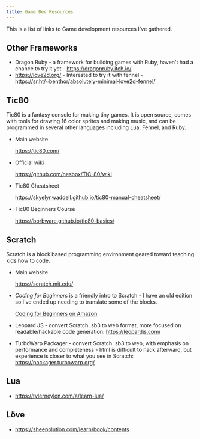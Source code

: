 ```yaml
---
title: Game Dev Resources
---
```


This is a list of links to Game development resources I've gathered.

## Other Frameworks

* Dragon Ruby - a framework for building games with Ruby, haven't had a chance to try it yet - <https://dragonruby.itch.io/>
* <https://love2d.org/> - Interested to try it with fennel - <https://sr.ht/~benthor/absolutely-minimal-love2d-fennel/>

## Tic80

Tic80 is a fantasy console for making tiny games. It is open source, comes with tools for drawing 16 color sprites and making music, and can be programmed in several other languages including Lua, Fennel, and Ruby.

* Main website 

  <https://tic80.com/> 
* Official wiki 

  <https://github.com/nesbox/TIC-80/wiki> 
* Tic80 Cheatsheet 

  <https://skyelynwaddell.github.io/tic80-manual-cheatsheet/> 
* Tic80 Beginners Course
  
  <https://borbware.github.io/tic80-basics/>

## Scratch

Scratch is a block based programming environment geared toward teaching kids how to code.

* Main website

  <https://scratch.mit.edu/>
  
* _Coding for Beginners_ is a friendly intro to Scratch - I have an old edition so I've ended up needing to translate some of the blocks.

  [Coding for Beginners on Amazon](https://www.amazon.com/Coding-Beginners-Scratch-Rosie-Dickins/dp/1474975097)
  
* Leopard JS - convert Scratch .sb3 to web format, more focused on readable/hackable code generation: <https://leopardjs.com/>
* TurboWarp Packager - convert Scratch .sb3 to web, with emphasis on performance and completeness - html is difficult to hack afterward, but experience is closer to what you see in Scratch: <https://packager.turbowarp.org/>

## Lua

* <https://tylerneylon.com/a/learn-lua/>

## Löve

* <https://sheepolution.com/learn/book/contents>
